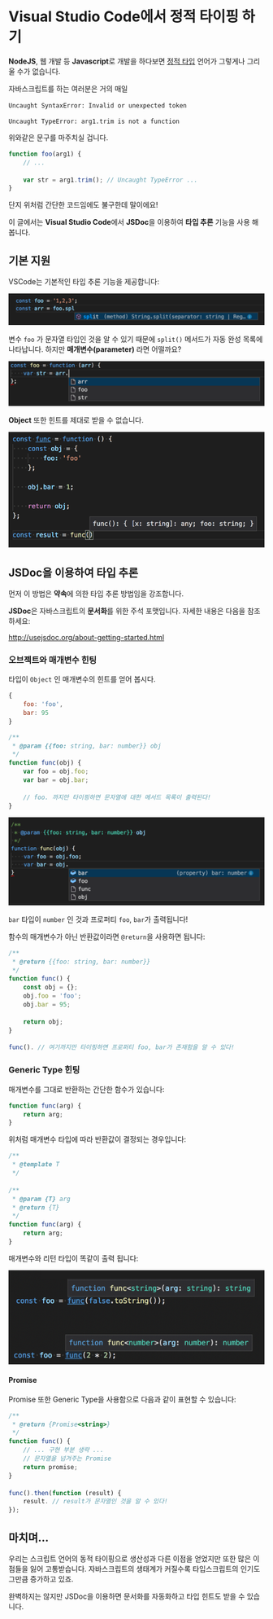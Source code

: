 # Visual Studio Code에서 정적 타이핑 하기

**NodeJS**, 웹 개발 등 **Javascript**로 개발을 하다보면
[정적 타입](https://ko.wikipedia.org/wiki/%EC%9E%90%EB%A3%8C%ED%98%95_%EC%B2%B4%EA%B3%84) 언어가
그렇게나 그리울 수가 없습니다.

자바스크립트를 하는 여러분은 거의 매일

`Uncaught SyntaxError: Invalid or unexpected token`

`Uncaught TypeError: arg1.trim is not a function`

위와같은 문구를 마주치실 겁니다.

```javascript
function foo(arg1) {
    // ...

    var str = arg1.trim(); // Uncaught TypeError ...
}
```

단지 위처럼 간단한 코드임에도 불구한데 말이에요!

이 글에서는 **Visual Studio Code**에서 **JSDoc**을 이용하여 **타입 추론** 기능을 사용 해봅니다.

## 기본 지원

VSCode는 기본적인 타입 추론 기능을 제공합니다:

<img src="../_images/vscode-intellisense-example.png">

변수 `foo` 가 문자열 타입인 것을 알 수 있기 때문에 `split()` 메서드가 자동 완성 목록에 나타납니다. 하지만 **매개변수(parameter)** 라면 어떨까요?

<img src="../_images/vscode-intellisense-example2.png">

**Object** 또한 힌트를 제대로 받을 수 없습니다.

<img src="../_images/vscode-intellisense-example3.png">

## JSDoc을 이용하여 타입 추론

먼저 이 방법은 **약속**에 의한 타입 추론 방법임을 강조합니다.

**JSDoc**은 자바스크립트의 **문서화**를 위한 주석 포맷입니다. 자세한 내용은 다음을 참조 하세요:

http://usejsdoc.org/about-getting-started.html

### 오브젝트와 매개변수 힌팅

타입이 `Object` 인 매개변수의 힌트를 얻어 봅시다.
```javascript
{
    foo: 'foo',
    bar: 95
}
```

```javascript
/**
 * @param {{foo: string, bar: number}} obj
 */
function func(obj) {
    var foo = obj.foo;
    var bar = obj.bar;

    // foo. 까지만 타이핑하면 문자열에 대한 메서드 목록이 출력된다!
}
```

<img src="../_images/vscode-intellisense-example4.png">

`bar` 타입이 `number` 인 것과 프로퍼티 `foo`, `bar`가 출력됩니다!

함수의 매개변수가 아닌 반환값이라면 `@return`을 사용하면 됩니다:

```javascript
/**
 * @return {{foo: string, bar: number}}
 */
function func() {
    const obj = {};
    obj.foo = 'foo';
    obj.bar = 95;

    return obj;
}

func(). // 여기까지만 타이핑하면 프로퍼티 foo, bar가 존재함을 알 수 있다!
```

### Generic Type 힌팅

매개변수를 그대로 반환하는 간단한 함수가 있습니다:

```javascript
function func(arg) {
    return arg;
}
```

위처럼 매개변수 타입에 따라 반환값이 결정되는 경우입니다:

```javascript
/**
 * @template T
 */

/**
 * @param {T} arg
 * @return {T}
 */
function func(arg) {
    return arg;
}
```

매개변수와 리턴 타입이 똑같이 출력 됩니다:

<img src="../_images/vscode-intellisense-example5.png">

#### Promise

Promise 또한 Generic Type을 사용함으로 다음과 같이 표현할 수 있습니다:

```javascript
/**
 * @return {Promise<string>}
 */
function func() {
    // ... 구현 부분 생략 ...
    // 문자열을 넘겨주는 Promise
    return promise;
}

func().then(function (result) {
    result. // result가 문자열인 것을 알 수 있다!
});
```

## 마치며...

우리는 스크립트 언어의 동적 타이핑으로 생산성과 다른 이점을 얻었지만
또한 많은 이점들을 잃어 고통받습니다.
자바스크립트의 생태계가 커질수록 타입스크립트의 인기도 그만큼 증가하고 있죠.

완벽하지는 않지만 JSDoc을 이용하면 문서화를 자동화하고 타입 힌트도 받을 수 있습니다.
